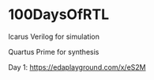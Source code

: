 # 100DaysOfRTL

Icarus Verilog for simulation

Quartus Prime for synthesis

Day 1: https://edaplayground.com/x/eS2M
